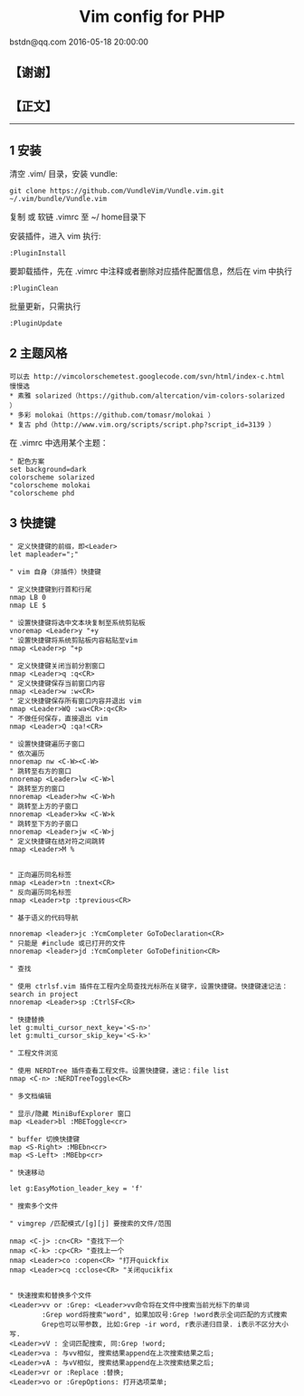 <h1 align="center">Vim config for PHP</h1>
bstdn@qq.com
2016-05-18 20:00:00


## 【谢谢】

## 【正文】
---

<h2 name="1">1 安装</h2>
清空 .vim/ 目录，安装 vundle:

```
git clone https://github.com/VundleVim/Vundle.vim.git ~/.vim/bundle/Vundle.vim
```

复制 或 软链 .vimrc 至 ~/ home目录下

安装插件，进入 vim 执行:

```
:PluginInstall
```

要卸载插件，先在 .vimrc 中注释或者删除对应插件配置信息，然后在 vim 中执行

```
:PluginClean
```

批量更新，只需执行

```
:PluginUpdate
```

<h2 name="2">2 主题风格</h2>

```
可以去 http://vimcolorschemetest.googlecode.com/svn/html/index-c.html 慢慢选
* 素雅 solarized（https://github.com/altercation/vim-colors-solarized ）
* 多彩 molokai（https://github.com/tomasr/molokai ）
* 复古 phd（http://www.vim.org/scripts/script.php?script_id=3139 ）
 ```
在 .vimrc 中选用某个主题：

```
" 配色方案
set background=dark
colorscheme solarized
"colorscheme molokai
"colorscheme phd
```

<h2 name="3">3 快捷键</h2>

```
" 定义快捷键的前缀，即<Leader>
let mapleader=";"
```

```
" vim 自身（非插件）快捷键

" 定义快捷键到行首和行尾
nmap LB 0
nmap LE $

" 设置快捷键将选中文本块复制至系统剪贴板
vnoremap <Leader>y "+y
" 设置快捷键将系统剪贴板内容粘贴至vim
nmap <Leader>p "+p

" 定义快捷键关闭当前分割窗口
nmap <Leader>q :q<CR>
" 定义快捷键保存当前窗口内容
nmap <Leader>w :w<CR>
" 定义快捷键保存所有窗口内容并退出 vim
nmap <Leader>WQ :wa<CR>:q<CR>
" 不做任何保存，直接退出 vim
nmap <Leader>Q :qa!<CR>

" 设置快捷键遍历子窗口
" 依次遍历
nnoremap nw <C-W><C-W>
" 跳转至右方的窗口
nnoremap <Leader>lw <C-W>l
" 跳转至方的窗口
nnoremap <Leader>hw <C-W>h
" 跳转至上方的子窗口
nnoremap <Leader>kw <C-W>k
" 跳转至下方的子窗口
nnoremap <Leader>jw <C-W>j
" 定义快捷键在结对符之间跳转
nmap <Leader>M %


" 正向遍历同名标签
nmap <Leader>tn :tnext<CR>
" 反向遍历同名标签
nmap <Leader>tp :tprevious<CR>
```

```
" 基于语义的代码导航

nnoremap <leader>jc :YcmCompleter GoToDeclaration<CR>
" 只能是 #include 或已打开的文件
nnoremap <leader>jd :YcmCompleter GoToDefinition<CR>
```

```
" 查找

" 使用 ctrlsf.vim 插件在工程内全局查找光标所在关键字，设置快捷键。快捷键速记法：search in project
nnoremap <Leader>sp :CtrlSF<CR>

" 快捷替换
let g:multi_cursor_next_key='<S-n>'
let g:multi_cursor_skip_key='<S-k>'
```

```
" 工程文件浏览

" 使用 NERDTree 插件查看工程文件。设置快捷键，速记：file list
nmap <C-n> :NERDTreeToggle<CR>
```

```
" 多文档编辑
 
" 显示/隐藏 MiniBufExplorer 窗口
map <Leader>bl :MBEToggle<cr>

" buffer 切换快捷键
map <S-Right> :MBEbn<cr>
map <S-Left> :MBEbp<cr>
```

```
" 快速移动

let g:EasyMotion_leader_key = 'f'
```

```
" 搜索多个文件

" vimgrep /匹配模式/[g][j] 要搜索的文件/范围

nmap <C-j> :cn<CR> "查找下一个
nmap <C-k> :cp<CR> "查找上一个
nmap <Leader>co :copen<CR> "打开quickfix
nmap <Leader>cq :cclose<CR> "关闭qucikfix


" 快速搜索和替换多个文件
<Leader>vv or :Grep: <Leader>vv命令将在文件中搜索当前光标下的单词
        :Grep word将搜索"word", 如果加叹号:Grep !word表示全词匹配的方式搜索
        Grep也可以带参数, 比如:Grep -ir word, r表示递归目录. i表示不区分大小写.
<Leader>vV : 全词匹配搜索, 同:Grep !word;
<Leader>va : 与vv相似, 搜索结果append在上次搜索结果之后;
<Leader>vA : 与vV相似, 搜索结果append在上次搜索结果之后;
<Leader>vr or :Replace :替换;
<Leader>vo or :GrepOptions: 打开选项菜单;
```
